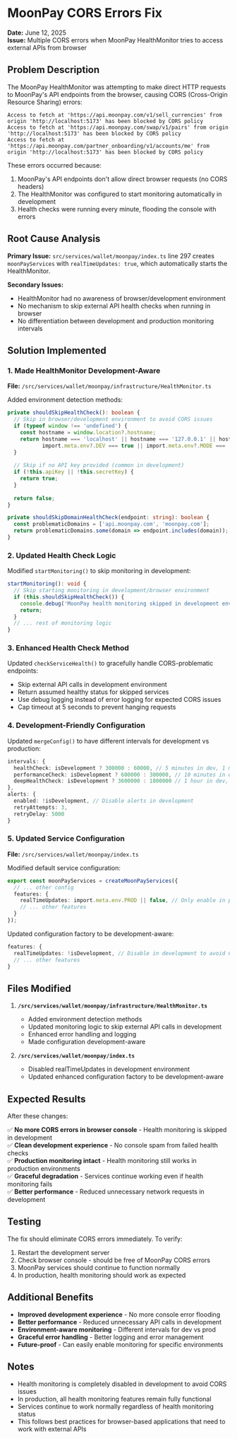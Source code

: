 # MoonPay CORS Errors Fix

**Date:** June 12, 2025  
**Issue:** Multiple CORS errors when MoonPay HealthMonitor tries to access external APIs from browser

## Problem Description

The MoonPay HealthMonitor was attempting to make direct HTTP requests to MoonPay's API endpoints from the browser, causing CORS (Cross-Origin Resource Sharing) errors:

```
Access to fetch at 'https://api.moonpay.com/v1/sell_currencies' from origin 'http://localhost:5173' has been blocked by CORS policy
Access to fetch at 'https://api.moonpay.com/swap/v1/pairs' from origin 'http://localhost:5173' has been blocked by CORS policy  
Access to fetch at 'https://api.moonpay.com/partner_onboarding/v1/accounts/me' from origin 'http://localhost:5173' has been blocked by CORS policy
```

These errors occurred because:
1. MoonPay's API endpoints don't allow direct browser requests (no CORS headers)
2. The HealthMonitor was configured to start monitoring automatically in development
3. Health checks were running every minute, flooding the console with errors

## Root Cause Analysis

**Primary Issue:** `src/services/wallet/moonpay/index.ts` line 297 creates `moonPayServices` with `realTimeUpdates: true`, which automatically starts the HealthMonitor.

**Secondary Issues:**
- HealthMonitor had no awareness of browser/development environment
- No mechanism to skip external API health checks when running in browser
- No differentiation between development and production monitoring intervals

## Solution Implemented

### 1. Made HealthMonitor Development-Aware

**File:** `/src/services/wallet/moonpay/infrastructure/HealthMonitor.ts`

Added environment detection methods:
```typescript
private shouldSkipHealthCheck(): boolean {
  // Skip in browser/development environment to avoid CORS issues
  if (typeof window !== 'undefined') {
    const hostname = window.location?.hostname;
    return hostname === 'localhost' || hostname === '127.0.0.1' || hostname?.includes('dev') || 
           import.meta.env?.DEV === true || import.meta.env?.MODE === 'development';
  }
  
  // Skip if no API key provided (common in development)
  if (!this.apiKey || !this.secretKey) {
    return true;
  }
  
  return false;
}

private shouldSkipDomainHealthCheck(endpoint: string): boolean {
  const problematicDomains = ['api.moonpay.com', 'moonpay.com'];
  return problematicDomains.some(domain => endpoint.includes(domain));
}
```

### 2. Updated Health Check Logic

Modified `startMonitoring()` to skip monitoring in development:
```typescript
startMonitoring(): void {
  // Skip starting monitoring in development/browser environment
  if (this.shouldSkipHealthCheck()) {
    console.debug('MoonPay health monitoring skipped in development environment');
    return;
  }
  // ... rest of monitoring logic
}
```

### 3. Enhanced Health Check Method

Updated `checkServiceHealth()` to gracefully handle CORS-problematic endpoints:
- Skip external API calls in development environment
- Return assumed healthy status for skipped services
- Use debug logging instead of error logging for expected CORS issues
- Cap timeout at 5 seconds to prevent hanging requests

### 4. Development-Friendly Configuration

Updated `mergeConfig()` to have different intervals for development vs production:
```typescript
intervals: {
  healthCheck: isDevelopment ? 300000 : 60000, // 5 minutes in dev, 1 minute in prod
  performanceCheck: isDevelopment ? 600000 : 300000, // 10 minutes in dev, 5 minutes in prod
  deepHealthCheck: isDevelopment ? 3600000 : 1800000 // 1 hour in dev, 30 minutes in prod
},
alerts: {
  enabled: !isDevelopment, // Disable alerts in development
  retryAttempts: 3,
  retryDelay: 5000
}
```

### 5. Updated Service Configuration

**File:** `/src/services/wallet/moonpay/index.ts`

Modified default service configuration:
```typescript
export const moonPayServices = createMoonPayServices({
  // ... other config
  features: {
    realTimeUpdates: import.meta.env.PROD || false, // Only enable in production
    // ... other features
  }
});
```

Updated configuration factory to be development-aware:
```typescript
features: {
  realTimeUpdates: !isDevelopment, // Disable in development to avoid CORS issues
  // ... other features
}
```

## Files Modified

1. **`/src/services/wallet/moonpay/infrastructure/HealthMonitor.ts`**
   - Added environment detection methods
   - Updated monitoring logic to skip external API calls in development
   - Enhanced error handling and logging
   - Made configuration development-aware

2. **`/src/services/wallet/moonpay/index.ts`**
   - Disabled realTimeUpdates in development environment
   - Updated enhanced configuration factory to be development-aware

## Expected Results

After these changes:

✅ **No more CORS errors in browser console** - Health monitoring is skipped in development  
✅ **Clean development experience** - No console spam from failed health checks  
✅ **Production monitoring intact** - Health monitoring still works in production environments  
✅ **Graceful degradation** - Services continue working even if health monitoring fails  
✅ **Better performance** - Reduced unnecessary network requests in development  

## Testing

The fix should eliminate CORS errors immediately. To verify:

1. Restart the development server
2. Check browser console - should be free of MoonPay CORS errors
3. MoonPay services should continue to function normally
4. In production, health monitoring should work as expected

## Additional Benefits

- **Improved development experience** - No more console error flooding
- **Better performance** - Reduced unnecessary API calls in development
- **Environment-aware monitoring** - Different intervals for dev vs prod
- **Graceful error handling** - Better logging and error management
- **Future-proof** - Can easily enable monitoring for specific environments

## Notes

- Health monitoring is completely disabled in development to avoid CORS issues
- In production, all health monitoring features remain fully functional
- Services continue to work normally regardless of health monitoring status
- This follows best practices for browser-based applications that need to work with external APIs
